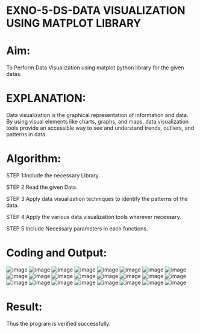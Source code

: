# EXNO-5-DS-DATA VISUALIZATION USING MATPLOT LIBRARY

# Aim:
  To Perform Data Visualization using matplot python library for the given datas.

# EXPLANATION:
Data visualization is the graphical representation of information and data. By using visual elements like charts, graphs, and maps, data visualization tools provide an accessible way to see and understand trends, outliers, and patterns in data.

# Algorithm:
STEP 1:Include the necessary Library.

STEP 2:Read the given Data.

STEP 3:Apply data visualization techniques to identify the patterns of the data.

STEP 4:Apply the various data visualization tools wherever necessary.

STEP 5:Include Necessary parameters in each functions.

# Coding and Output:
![image](https://github.com/user-attachments/assets/cd00233b-14e6-4d36-89dc-af0d7e0a4795)
![image](https://github.com/user-attachments/assets/499c4904-e495-421e-864c-8c026504b63f)
![image](https://github.com/user-attachments/assets/7c752759-34cb-435f-9386-773cab70440b)
![image](https://github.com/user-attachments/assets/2666a57d-df75-4a9f-8aa5-19ecf7cbac1b)
![image](https://github.com/user-attachments/assets/f4a4936e-c7c0-496d-99c5-a5303b813e78)
![image](https://github.com/user-attachments/assets/691ad780-9fd9-4f70-b6f9-c70620604b9a)
![image](https://github.com/user-attachments/assets/469f6b8e-9307-4127-8b0b-f89828e158f3)
![image](https://github.com/user-attachments/assets/f2347527-58e5-4589-a032-78e8aa321c58)
![image](https://github.com/user-attachments/assets/4764fe70-4c4f-4227-88ce-1aff1a50d6a4)
![image](https://github.com/user-attachments/assets/6be2406b-44f0-49b0-b210-38e8c7aa0511)
![image](https://github.com/user-attachments/assets/d88eb3d5-f83d-4407-8f16-ea0aa859573e)
![image](https://github.com/user-attachments/assets/755f9bec-107b-4584-9e65-fe9f436ac7a1)
![image](https://github.com/user-attachments/assets/e6ad43c0-0976-4b3b-bcc0-a54a7785318e)
![image](https://github.com/user-attachments/assets/9989cbff-14ad-4347-90ed-235d04d5b3fa)
![image](https://github.com/user-attachments/assets/52f94a49-8d2c-4b31-a3d8-b3c0edf8a15e)
![image](https://github.com/user-attachments/assets/27f00af7-339e-459b-853c-d2359d214540)
![image](https://github.com/user-attachments/assets/d9d07cc7-b23e-4c1e-a111-31195651dbb9)
![image](https://github.com/user-attachments/assets/cd3d4355-940c-4ba5-b634-4f2b9de2bb6f)
![image](https://github.com/user-attachments/assets/485176a2-a449-4560-9b21-2810472e5d40)
![image](https://github.com/user-attachments/assets/dcba94c0-8b94-4275-8b14-a06a8702a768)
![image](https://github.com/user-attachments/assets/dc72c16d-a37d-4076-9a8e-8f7a45b25710)
![image](https://github.com/user-attachments/assets/d54a3109-13c3-4a93-9c32-c2ea2d11f9d6)
![image](https://github.com/user-attachments/assets/8084faad-cd2b-4d88-bed2-e64fbf699769)
![image](https://github.com/user-attachments/assets/a2de88a7-62cf-467e-8a38-4761f2225ec5)


# Result:
Thus the program is verified successfully.
